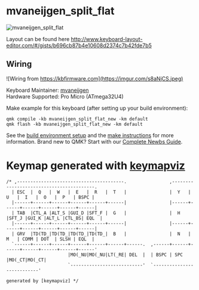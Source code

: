# mvaneijgen_split_flat

![mvaneijgen_split_flat](https://i.imgur.com/H5N4eqh.jpeg)

Layout can be found here http://www.keyboard-layout-editor.com/#/gists/b696cb87b4e10608d2374c7b42fde7b5
## Wiring
![Wiring from https://kbfirmware.com](https://imgur.com/s8aNjCS.jpeg)

Keyboard Maintainer: [mvaneijgen](https://github.com/mvaneijgen)  
Hardware Supported: Pro Micro (ATmega32U4)

Make example for this keyboard (after setting up your build environment):

    qmk compile -kb mvaneijgen_split_flat_new -km default
    qmk flash -kb mvaneijgen_split_flat_new -km default

See the [build environment setup](https://docs.qmk.fm/#/getting_started_build_tools) and the [make instructions](https://docs.qmk.fm/#/getting_started_make_guide) for more information. Brand new to QMK? Start with our [Complete Newbs Guide](https://docs.qmk.fm/#/newbs).

# Keymap generated with [keymapviz](https://github.com/precondition/keymapviz)
```
/* ,----------------------------------------.                ,-----------------------------------------.
  | ESC  |  Q   |  W   |  E   |  R   |  T   |                |  Y   |  U   |  I   |  O   |  P   | BSPC |
  |------+------+------+------+------+------|                |------+------+------+------+------+------|
  | TAB  |CTL_A |ALT_S |GUI_D |SFT_F |  G   |                |  H   |SFT_J |GUI_K |ALT_L |CTL_BS| EQL  |
  |------+------+------+------+------+------|                |------+------+------+------+------+------|
  | GRV  |TD(TD_|TD(TD_|TD(TD_|TD(TD_|  B   |                |  N   |  M   | COMM | DOT  | SLSH | EQL  |
  `------+------+------+------+------+------+------.  ,------+------+------+------+------+------+------'
                       |MO(_NU|MO(_NU|LT(_RE| DEL  |  | BSPC | SPC  |MO(_CT|MO(_CT|
                       `---------------------------'  `---------------------------'
                                                                                generated by [keymapviz] */
```